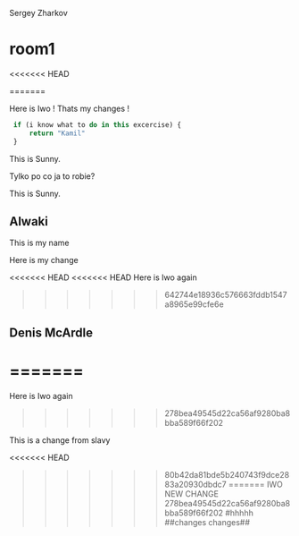 Sergey Zharkov

# room1
<<<<<<< HEAD

=======

Here is Iwo ! Thats my changes !

```javascript
 if (i know what to do in this excercise) {
     return "Kamil"
 }
```

This is Sunny.

Tylko po co ja to robie?

This is Sunny.

## Alwaki

This is my name

Here is my change

<<<<<<< HEAD
<<<<<<< HEAD
Here is Iwo again
>>>>>>> 642744e18936c576663fddb1547a8965e99cfe6e







## Denis McArdle
=======
=======
Here is Iwo again
>>>>>>> 278bea49545d22ca56af9280ba8bba589f66f202

This is a change from slavy

<<<<<<< HEAD
>>>>>>> 80b42da81bde5b240743f9dce2883a20930dbdc7
=======
IWO NEW CHANGE
>>>>>>> 278bea49545d22ca56af9280ba8bba589f66f202
#hhhhh
##changes changes##
